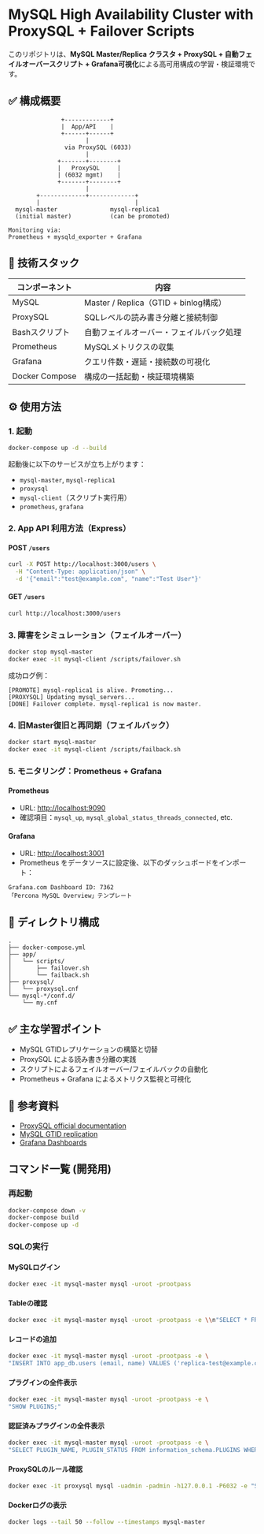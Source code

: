 # MySQL High Availability Cluster with ProxySQL + Failover Scripts

このリポジトリは、**MySQL Master/Replica クラスタ + ProxySQL + 自動フェイルオーバースクリプト + Grafana可視化**による高可用構成の学習・検証環境です。

## ✅ 構成概要

```plaintext
               +-------------+
               |  App/API    |
               +------+------+
                      |
                via ProxySQL (6033)
                      |
              +-------+--------+
              |   ProxySQL     |
              | (6032 mgmt)    |
              +-------+--------+
                      |
        +-------------+-------------+
        |                           |
  mysql-master               mysql-replica1
  (initial master)           (can be promoted)

Monitoring via:
Prometheus + mysqld_exporter + Grafana
````

## 🧱 技術スタック

| コンポーネント        | 内容                                |
| -------------- | --------------------------------- |
| MySQL          | Master / Replica（GTID + binlog構成） |
| ProxySQL       | SQLレベルの読み書き分離と接続制御                |
| Bashスクリプト      | 自動フェイルオーバー・フェイルバック処理              |
| Prometheus     | MySQLメトリクスの収集                     |
| Grafana        | クエリ件数・遅延・接続数の可視化                  |
| Docker Compose | 構成の一括起動・検証環境構築                    |

## ⚙️ 使用方法

### 1. 起動

```bash
docker-compose up -d --build
```

起動後に以下のサービスが立ち上がります：

* `mysql-master`, `mysql-replica1`
* `proxysql`
* `mysql-client`（スクリプト実行用）
* `prometheus`, `grafana`

### 2. App API 利用方法（Express）

#### POST `/users`

```bash
curl -X POST http://localhost:3000/users \
  -H "Content-Type: application/json" \
  -d '{"email":"test@example.com", "name":"Test User"}'
```

#### GET `/users`

```bash
curl http://localhost:3000/users
```

### 3. 障害をシミュレーション（フェイルオーバー）

```bash
docker stop mysql-master
docker exec -it mysql-client /scripts/failover.sh
```

成功ログ例：

```
[PROMOTE] mysql-replica1 is alive. Promoting...
[PROXYSQL] Updating mysql_servers...
[DONE] Failover complete. mysql-replica1 is now master.
```

### 4. 旧Master復旧と再同期（フェイルバック）

```bash
docker start mysql-master
docker exec -it mysql-client /scripts/failback.sh
```

### 5. モニタリング：Prometheus + Grafana

#### Prometheus

* URL: [http://localhost:9090](http://localhost:9090)
* 確認項目：`mysql_up`, `mysql_global_status_threads_connected`, etc.

#### Grafana

* URL: [http://localhost:3001](http://localhost:3001)
* Prometheus をデータソースに設定後、以下のダッシュボードをインポート：

```
Grafana.com Dashboard ID: 7362
「Percona MySQL Overview」テンプレート
```

## 📁 ディレクトリ構成

```plaintext
.
├── docker-compose.yml
├── app/
│   └── scripts/
│       ├── failover.sh
│       └── failback.sh
├── proxysql/
│   └── proxysql.cnf
└── mysql-*/conf.d/
    └── my.cnf
```

## ✅ 主な学習ポイント

* MySQL GTIDレプリケーションの構築と切替
* ProxySQL による読み書き分離の実践
* スクリプトによるフェイルオーバー/フェイルバックの自動化
* Prometheus + Grafana によるメトリクス監視と可視化

## 📝 参考資料

* [ProxySQL official documentation](https://proxysql.com/documentation/)
* [MySQL GTID replication](https://dev.mysql.com/doc/refman/8.0/en/replication-gtids.html)
* [Grafana Dashboards](https://grafana.com/grafana/dashboards/)

## コマンド一覧 (開発用)
### 再起動
```bash
docker-compose down -v
docker-compose build
docker-compose up -d
```

### SQLの実行
#### MySQLログイン
```bash
docker exec -it mysql-master mysql -uroot -prootpass
```

#### Tableの確認
```bash
docker exec -it mysql-master mysql -uroot -prootpass -e \\n"SELECT * FROM app_db.users;"
```

#### レコードの追加
```bash
docker exec -it mysql-master mysql -uroot -prootpass -e \
"INSERT INTO app_db.users (email, name) VALUES ('replica-test@example.com', 'Rep Test');"
```

#### プラグインの全件表示
```bash
docker exec -it mysql-master mysql -uroot -prootpass -e \
"SHOW PLUGINS;"
```

#### 認証済みプラグインの全件表示
```bash
docker exec -it mysql-master mysql -uroot -prootpass -e \
"SELECT PLUGIN_NAME, PLUGIN_STATUS FROM information_schema.PLUGINS WHERE PLUGIN_TYPE='AUTHENTICATION';"
```

#### ProxySQLのルール確認
```bash
docker exec -it proxysql mysql -uadmin -padmin -h127.0.0.1 -P6032 -e "SELECT * FROM stats_mysql_query_rules;"
```

#### Dockerログの表示

```bash
docker logs --tail 50 --follow --timestamps mysql-master
```